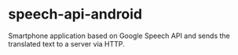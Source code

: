 # speech-api-android
Smartphone application based on Google Speech API and sends the translated text to a server via HTTP.
